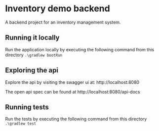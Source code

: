 # Inventory demo backend
A backend project for an inventory management system.

## Running it locally
Run the application locally by executing the following command from this directory
`.\gradlew bootRun`

## Exploring the api 

Explore the api by visiting the swagger ui at: http://localhost:8080

The open api spec can be found at http://localhost:8080/api-docs

## Running tests
Run the tests by executing the following command from this directory
`.\gradlew test`